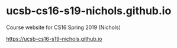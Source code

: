 # ucsb-cs16-s19-nichols.github.io
Course website for CS16 Spring 2019 (Nichols)

<https://ucsb-cs16-s19-nichols.github.io>
